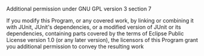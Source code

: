 Additional permission under GNU GPL version 3 section 7

If you modify this Program, or any covered work, by linking or combining it with JUnit, JUnit's dependencies, or a modified version of JUnit or its dependencies, containing parts covered by the terms of Eclipse Public License version 1.0 (or any later version), the licensors of this Program grant you additional permission to convey the resulting work
